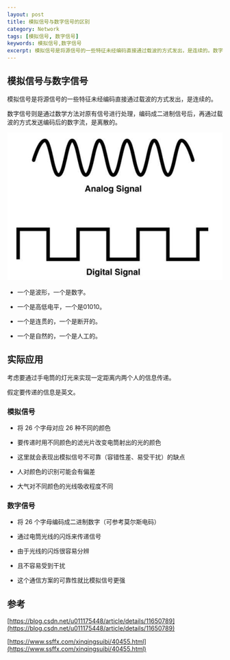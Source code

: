 ```yaml
---
layout: post
title: 模拟信号与数字信号的区别
category: Network
tags: [模拟信号, 数字信号]
keywords: 模拟信号,数字信号
excerpt: 模拟信号是将源信号的一些特征未经编码直接通过载波的方式发出，是连续的。数字信号则是通过数学方法对原有信号进行处理，编码成二进制信号后，再通过载波的方式发送编码后的数字流，是离散的。
---
```


## 模拟信号与数字信号

模拟信号是将源信号的一些特征未经编码直接通过载波的方式发出，是连续的。

数字信号则是通过数学方法对原有信号进行处理，编码成二进制信号后，再通过载波的方式发送编码后的数字流，是离散的。

![](/assets/images/2020/Analog_Signal_And_Digital_Signal.jpg)

* 一个是波形，一个是数字。

* 一个是高低电平，一个是01010。

* 一个是连贯的，一个是断开的。

* 一个是自然的，一个是人工的。

## 实际应用

考虑要通过手电筒的灯光来实现一定距离内两个人的信息传递。

假定要传递的信息是英文。

### 模拟信号

* 将 26 个字母对应 26 种不同的颜色

* 要传递时用不同颜色的滤光片改变电筒射出的光的颜色

* 这里就会表现出模拟信号不可靠（容错性差、易受干扰）的缺点

* 人对颜色的识别可能会有偏差

* 大气对不同颜色的光线吸收程度不同

### 数字信号

* 将 26 个字母编码成二进制数字（可参考莫尔斯电码）

* 通过电筒光线的闪烁来传递信号

* 由于光线的闪烁很容易分辨

* 且不容易受到干扰

* 这个通信方案的可靠性就比模拟信号更强

## 参考

[https://blog.csdn.net/u011175448/article/details/11650789](https://blog.csdn.net/u011175448/article/details/11650789)

[https://www.ssffx.com/xinqingsuibi/40455.html](https://www.ssffx.com/xinqingsuibi/40455.html)
